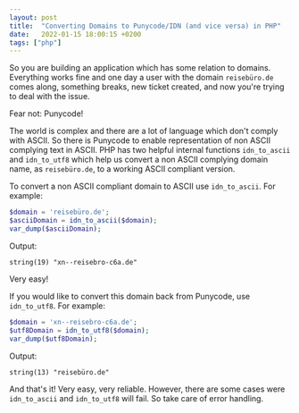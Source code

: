 ```yaml
---
layout: post
title:  "Converting Domains to Punycode/IDN (and vice versa) in PHP"
date:   2022-01-15 18:00:15 +0200
tags: ["php"]
---
```


So you are building an application which has some relation to domains. Everything works fine and one day a user with the domain `reisebüro.de` comes along, something breaks, 
new ticket created, and now you're trying to deal with the issue.

Fear not: Punycode!

The world is complex and there are a lot of language which don't comply with ASCII. So there is Punycode to enable representation of non ASCII complying text in ASCII. PHP has two helpful internal functions `idn_to_ascii` and `idn_to_utf8` which help us convert a non ASCII complying domain name, as `reisebüro.de`, to a working ASCII compliant version.

To convert a non ASCII compliant domain to ASCII use `idn_to_ascii`. For example:
```php
$domain = 'reisebüro.de';
$asciiDomain = idn_to_ascii($domain);
var_dump($asciiDomain);
```
Output:
```text
string(19) "xn--reisebro-c6a.de"
```
Very easy!

If you would like to convert this domain back from Punycode, use `idn_to_utf8`. For example:
```php
$domain = 'xn--reisebro-c6a.de';
$utf8Domain = idn_to_utf8($domain);
var_dump($utf8Domain);
```
Output:
```text
string(13) "reisebüro.de"
```
And that's it! Very easy, very reliable. However, there are some cases were `idn_to_ascii` and `idn_to_utf8` will fail. So take care of error handling.
